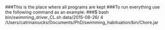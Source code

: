 ###This is the place where all programs are kept
###To run everything use the following command as an example:
###$ bash bin/swimming_driver_CL.sh data/2015-08-26/ 4 /Users/catrinaloucks/Documents/PhD/swimming_habituation/bin/Chore.jar  